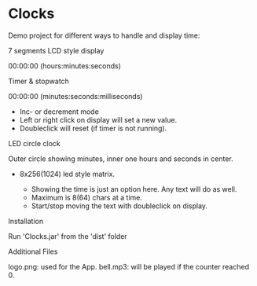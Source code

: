 # Clocks

Demo project for different ways to handle and display time:

7 segments LCD style display 
  
  00:00:00 (hours:minutes:seconds)
  
Timer & stopwatch

  00:00:00 (minutes:seconds:milliseconds)
  
  - Inc- or decrement mode
  - Left or right click on display will set a new value.
  - Doubleclick will reset (if timer is not running).
               
LED circle clock
  
  Outer circle showing minutes, inner one hours and seconds in center.
    
- 8x256(1024) led style matrix.

  - Showing the time is just an option here. Any text will do as well.
  - Maximum is 8(64) chars at a time.
  - Start/stop moving the text with doubleclick on display.

Installation

Run 'Clocks.jar' from the 'dist' folder

Additional Files
  
  logo.png: used for the App.
  bell.mp3: will be played if the counter reached 0.
